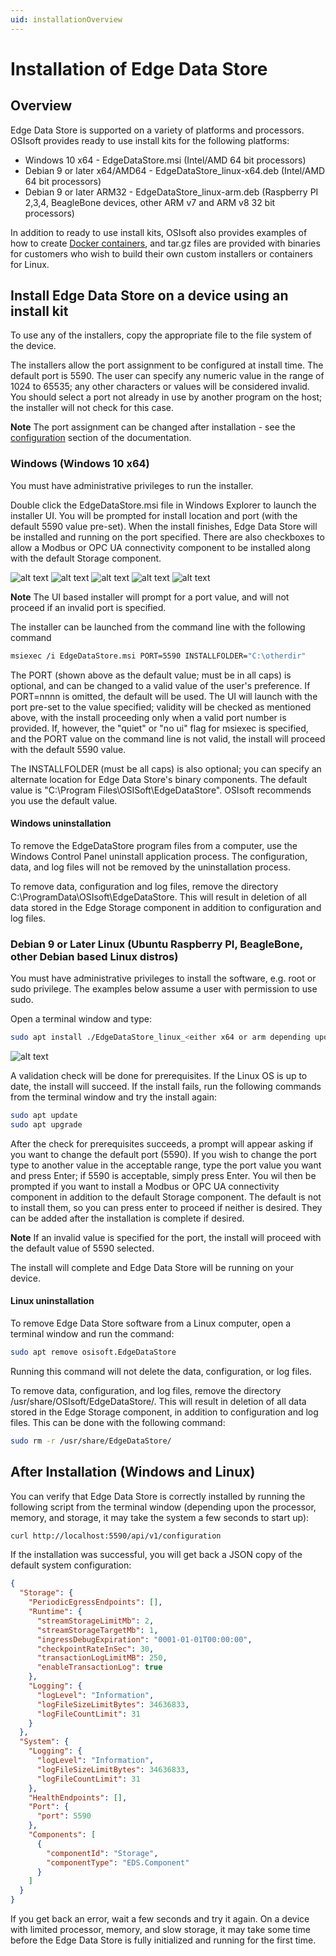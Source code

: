```yaml
---
uid: installationOverview
---
```


# Installation of Edge Data Store

## Overview

Edge Data Store is supported on a variety of platforms and processors. OSIsoft provides ready to use install kits for the following platforms:

* Windows 10 x64 - EdgeDataStore.msi (Intel/AMD 64 bit processors)
* Debian 9 or later x64/AMD64 - EdgeDataStore_linux-x64.deb (Intel/AMD 64 bit processors)
* Debian 9 or later ARM32 - EdgeDataStore_linux-arm.deb (Raspberry PI 2,3,4, BeagleBone devices, other ARM v7 and ARM v8 32 bit processors)

In addition to ready to use install kits, OSIsoft also provides examples of how to create [Docker containers](xref:edgeDocker), and tar.gz files are provided with binaries for customers who wish to build their own custom installers or containers for Linux.

## Install Edge Data Store on a device using an install kit

To use any of the installers, copy the appropriate file to the file system of the device.

The installers allow the port assignment to be configured at install time. The default port is 5590. The user can specify any numeric value in the range of 1024 to 65535; any other characters or values will be considered invalid. You should select a port not already in use by another program on the host; the installer will not check for this case.

**Note**  The port assignment can be changed after installation - see the [configuration](xref:EdgeDataStoreConfiguration) section of the documentation.

### Windows (Windows 10 x64)

You must have administrative privileges to run the installer.

Double click the EdgeDataStore.msi file in Windows Explorer to launch the installer UI. You will be prompted for install location and port (with the default 5590 value pre-set). When the install finishes, Edge Data Store will be installed and running on the port specified. There are also checkboxes to allow a Modbus or OPC UA connectivity component to be installed along with the default Storage component.

![alt text](https://osisoft.github.io/Edge-System-Docs/V1/images/WindowsInstall1.jpg "Windows Installation 1")
![alt text](https://osisoft.github.io/Edge-System-Docs/V1/images/WindowsInstall2.jpg "Windows Installation 2")
![alt text](https://osisoft.github.io/Edge-System-Docs/V1/images/WindowsInstall3.jpg "Windows Installation 3")
![alt text](https://osisoft.github.io/Edge-System-Docs/V1/images/WindowsInstall4.jpg "Windows Installation 4")
![alt text](https://osisoft.github.io/Edge-System-Docs/V1/images/WindowsInstall5.jpg "Windows Installation 5")

**Note** The UI based installer will prompt for a port value, and will not proceed if an invalid port is specified.

The installer can be launched from the command line with the following command

```bash
msiexec /i EdgeDataStore.msi PORT=5590 INSTALLFOLDER="C:\otherdir"
```

The PORT (shown above as the default value; must be in all caps) is optional, and can be changed to a valid value of the user's preference. If PORT=nnnn is omitted, the default will be used. The UI will launch with the port pre-set to the value specified; validity will be checked as mentioned above, with the install proceeding only when a valid port number is provided. If, however, the "quiet" or "no ui" flag for msiexec is specified, and the PORT value on the command line is not valid, the install will proceed with the default 5590 value.

The INSTALLFOLDER (must be all caps) is also optional; you can specify an alternate location for Edge Data Store's binary components. The default value is "C:\Program Files\OSISoft\EdgeDataStore". OSIsoft recommends you use the default value.

#### Windows uninstallation

To remove the EdgeDataStore program files from a computer, use the Windows Control Panel uninstall application process. The configuration, data, and log files will not be removed by the uninstallation process.

To remove data, configuration and log files, remove the directory C:\ProgramData\OSIsoft\EdgeDataStore\. This will result in deletion of all data stored in the Edge Storage component in addition to configuration and log files.

### Debian 9 or Later Linux (Ubuntu  Raspberry PI, BeagleBone, other Debian based Linux distros)

You must have administrative privileges to install the software, e.g. root or sudo privilege. The examples below assume a user with permission to use sudo.

Open a terminal window and type:

```bash
sudo apt install ./EdgeDataStore_linux_<either x64 or arm depending upon processor>.deb
```

![alt text](https://osisoft.github.io/Edge-System-Docs/V1/images/LinuxInstall.jpg "Linux Installation")

A validation check will be done for prerequisites. If the Linux OS is up to date, the install will succeed. If the install fails, run the following commands from the terminal window and try the install again:

```bash
sudo apt update
sudo apt upgrade
```

After the check for prerequisites succeeds, a prompt will appear asking if you want to change the default port (5590). If you wish to change the port type to another value in the acceptable range, type the port value you want and press Enter; if 5590 is acceptable, simply press Enter. You wil then be prompted if you want to install a Modbus or OPC UA connectivity component in addition to the default Storage component. The default is not to install them, so you can press enter to proceed if neither is desired. They can be added after the installation is complete if desired.

**Note** If an invalid value is specified for the port, the install will proceed with the default value of 5590 selected.

The install will complete and Edge Data Store will be running on your device.

#### Linux uninstallation 

To remove Edge Data Store software from a Linux computer, open a terminal window and run the command:

```bash
sudo apt remove osisoft.EdgeDataStore
```
Running this command will not delete the data, configuration, or log files.

To remove data, configuration, and log files, remove the directory /usr/share/OSIsoft/EdgeDataStore/. This will result in deletion of all data stored in the Edge Storage component, in addition to configuration and log files. This can be done with the following command:

```bash
sudo rm -r /usr/share/EdgeDataStore/
```

## After Installation (Windows and Linux)

You can verify that Edge Data Store is correctly installed by running the following script from the terminal window (depending upon the processor, memory, and storage, it may take the system a few seconds to start up):

```bash
curl http://localhost:5590/api/v1/configuration
```

If the installation was successful, you will get back a JSON copy of the default system configuration:

```json
{
  "Storage": {
    "PeriodicEgressEndpoints": [],
    "Runtime": {
      "streamStorageLimitMb": 2,
      "streamStorageTargetMb": 1,
      "ingressDebugExpiration": "0001-01-01T00:00:00",
      "checkpointRateInSec": 30,
      "transactionLogLimitMB": 250,
      "enableTransactionLog": true
    },
    "Logging": {
      "logLevel": "Information",
      "logFileSizeLimitBytes": 34636833,
      "logFileCountLimit": 31
    }
  },
  "System": {
    "Logging": {
      "logLevel": "Information",
      "logFileSizeLimitBytes": 34636833,
      "logFileCountLimit": 31
    },
    "HealthEndpoints": [],
    "Port": {
      "port": 5590
    },
    "Components": [
      {
        "componentId": "Storage",
        "componentType": "EDS.Component"
      }
    ]
  }
}
```

If you get back an error, wait a few seconds and try it again. On a device with limited processor, memory, and slow storage, it may take some time before the Edge Data Store is fully initialized and running for the first time.
